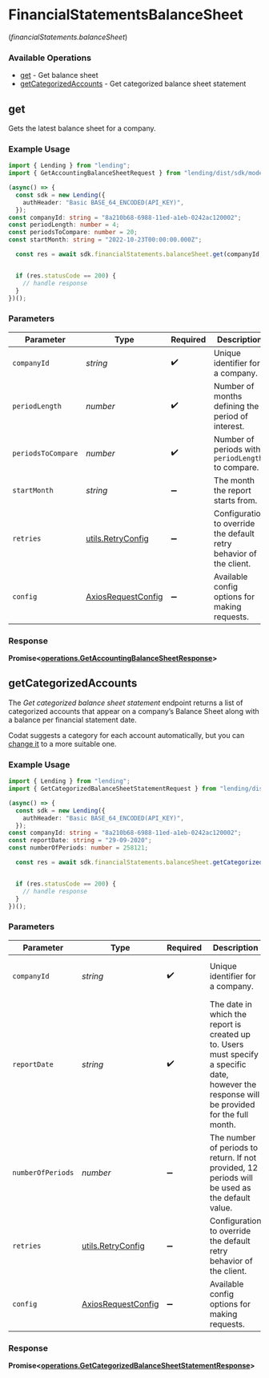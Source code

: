 # FinancialStatementsBalanceSheet
(*financialStatements.balanceSheet*)

### Available Operations

* [get](#get) - Get balance sheet
* [getCategorizedAccounts](#getcategorizedaccounts) - Get categorized balance sheet statement

## get

Gets the latest balance sheet for a company.

### Example Usage

```typescript
import { Lending } from "lending";
import { GetAccountingBalanceSheetRequest } from "lending/dist/sdk/models/operations";

(async() => {
  const sdk = new Lending({
    authHeader: "Basic BASE_64_ENCODED(API_KEY)",
  });
const companyId: string = "8a210b68-6988-11ed-a1eb-0242ac120002";
const periodLength: number = 4;
const periodsToCompare: number = 20;
const startMonth: string = "2022-10-23T00:00:00.000Z";

  const res = await sdk.financialStatements.balanceSheet.get(companyId, periodLength, periodsToCompare, startMonth);


  if (res.statusCode == 200) {
    // handle response
  }
})();
```

### Parameters

| Parameter                                                           | Type                                                                | Required                                                            | Description                                                         | Example                                                             |
| ------------------------------------------------------------------- | ------------------------------------------------------------------- | ------------------------------------------------------------------- | ------------------------------------------------------------------- | ------------------------------------------------------------------- |
| `companyId`                                                         | *string*                                                            | :heavy_check_mark:                                                  | Unique identifier for a company.                                    | 8a210b68-6988-11ed-a1eb-0242ac120002                                |
| `periodLength`                                                      | *number*                                                            | :heavy_check_mark:                                                  | Number of months defining the period of interest.                   | 4                                                                   |
| `periodsToCompare`                                                  | *number*                                                            | :heavy_check_mark:                                                  | Number of periods with `periodLength` to compare.                   | 20                                                                  |
| `startMonth`                                                        | *string*                                                            | :heavy_minus_sign:                                                  | The month the report starts from.                                   | 2022-10-23T00:00:00.000Z                                            |
| `retries`                                                           | [utils.RetryConfig](../../models/utils/retryconfig.md)              | :heavy_minus_sign:                                                  | Configuration to override the default retry behavior of the client. |                                                                     |
| `config`                                                            | [AxiosRequestConfig](https://axios-http.com/docs/req_config)        | :heavy_minus_sign:                                                  | Available config options for making requests.                       |                                                                     |


### Response

**Promise<[operations.GetAccountingBalanceSheetResponse](../../models/operations/getaccountingbalancesheetresponse.md)>**


## getCategorizedAccounts

The *Get categorized balance sheet statement* endpoint returns a list of categorized accounts that appear on a company’s Balance Sheet along with a balance per financial statement date.

Codat suggests a category for each account automatically, but you can [change it](https://docs.codat.io/lending/enhanced-financials/overview#categorize-accounts) to a more suitable one.

### Example Usage

```typescript
import { Lending } from "lending";
import { GetCategorizedBalanceSheetStatementRequest } from "lending/dist/sdk/models/operations";

(async() => {
  const sdk = new Lending({
    authHeader: "Basic BASE_64_ENCODED(API_KEY)",
  });
const companyId: string = "8a210b68-6988-11ed-a1eb-0242ac120002";
const reportDate: string = "29-09-2020";
const numberOfPeriods: number = 258121;

  const res = await sdk.financialStatements.balanceSheet.getCategorizedAccounts(companyId, reportDate, numberOfPeriods);


  if (res.statusCode == 200) {
    // handle response
  }
})();
```

### Parameters

| Parameter                                                                                                                                    | Type                                                                                                                                         | Required                                                                                                                                     | Description                                                                                                                                  | Example                                                                                                                                      |
| -------------------------------------------------------------------------------------------------------------------------------------------- | -------------------------------------------------------------------------------------------------------------------------------------------- | -------------------------------------------------------------------------------------------------------------------------------------------- | -------------------------------------------------------------------------------------------------------------------------------------------- | -------------------------------------------------------------------------------------------------------------------------------------------- |
| `companyId`                                                                                                                                  | *string*                                                                                                                                     | :heavy_check_mark:                                                                                                                           | Unique identifier for a company.                                                                                                             | 8a210b68-6988-11ed-a1eb-0242ac120002                                                                                                         |
| `reportDate`                                                                                                                                 | *string*                                                                                                                                     | :heavy_check_mark:                                                                                                                           | The date in which the report is created up to. Users must specify a specific date, however the response will be provided for the full month. | 29-09-2020                                                                                                                                   |
| `numberOfPeriods`                                                                                                                            | *number*                                                                                                                                     | :heavy_minus_sign:                                                                                                                           | The number of periods to return. If not provided, 12 periods will be used as the default value.                                              |                                                                                                                                              |
| `retries`                                                                                                                                    | [utils.RetryConfig](../../models/utils/retryconfig.md)                                                                                       | :heavy_minus_sign:                                                                                                                           | Configuration to override the default retry behavior of the client.                                                                          |                                                                                                                                              |
| `config`                                                                                                                                     | [AxiosRequestConfig](https://axios-http.com/docs/req_config)                                                                                 | :heavy_minus_sign:                                                                                                                           | Available config options for making requests.                                                                                                |                                                                                                                                              |


### Response

**Promise<[operations.GetCategorizedBalanceSheetStatementResponse](../../models/operations/getcategorizedbalancesheetstatementresponse.md)>**

